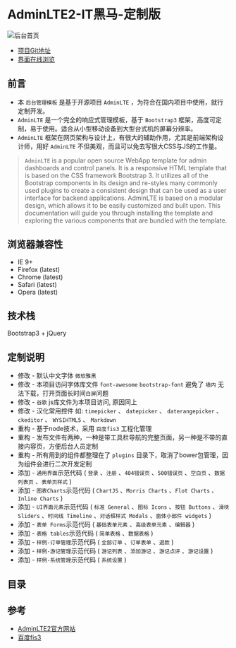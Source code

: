# AdminLTE2-IT黑马-定制版

![后台首页](https://itheima2017.gitbooks.io/adminlte2-itheima-doc/img/后台首页.png)

- [项目Git地址](http://git.oschina.net/docafe/adminlte2-itcast)
- [界面在线浏览](http://research.itcast.cn/adminlte2-itcast/release/dist/pages/all-admin-index.html)

## 前言

- 本 `后台管理模板` 是基于开源项目 `AdminLTE` ，为符合在国内项目中使用，就行定制开发。
- `AdminLTE` 是一个完全的响应式管理模板，基于 `Bootstrap3` 框架，高度可定制，易于使用。适合从小型移动设备到大型台式机的屏幕分辨率。
- `AdminLTE` 框架在网页架构与设计上，有很大的辅助作用，尤其是前端架构设计师，用好 `AdminLTE` 不但美观，而且可以免去写很大CSS与JS的工作量。

> `AdminLTE` is a popular open source WebApp template for admin dashboards and control panels. It is a responsive HTML template that is based on the CSS framework Bootstrap 3. It utilizes all of the Bootstrap components in its design and re-styles many commonly used plugins to create a consistent design that can be used as a user interface for backend applications. AdminLTE is based on a modular design, which allows it to be easily customized and built upon. This documentation will guide you through installing the template and exploring the various components that are bundled with the template.

## 浏览器兼容性

- IE 9+
- Firefox (latest)
- Chrome (latest)
- Safari (latest)
- Opera (latest)

## 技术栈

Bootstrap3 + jQuery


## 定制说明

- 修改 - 默认中文字体 `微软雅黑`
- 修改 - 本项目访问字体库文件 `font-awesome` `bootstrap-font` 避免了 `墙内` 无法下载，打开页面长时间`白屏`问题
- 修改 - `谷歌` js库文件为本项目访问, 原因同上
- 修改 - 汉化常用控件 如: `timepicker` 、 `datepicker` 、 `daterangepicker` 、 `ckeditor` 、  `WYSIHTML5` 、 `Markdown`
- 重构 - 基于node技术，采用 `百度fis3` 工程化管理
- 重构 - 发布文件有两种，一种是带工具栏导航的完整页面，另一种是不带的直接内容页，方便后台人员定制
- 重构 - 所有用到的组件都整理在了 `plugins` 目录下，取消了bower包管理，因为组件会进行二次开发定制
- 添加 - `通用界面`示范代码 ( `登录` 、`注册` 、`404错误页` 、`500错误页` 、`空白页` 、`数据列表页` 、`表单页样式` )
- 添加 - `图表Charts`示范代码 ( `ChartJS` 、`Morris Charts` 、`Flot Charts` 、`Inline Charts` )
- 添加 - `UI界面元素`示范代码 ( `标准 General` 、`图标 Icons` 、`按钮 Buttons` 、`滑块 Sliders` 、`时间线 Timeline` 、`对话框样式 Modals` 、`窗体小部件 widgets` )
- 添加 - `表单 Forms`示范代码 ( `基础表单元素` 、`高级表单元素` 、`编辑器` )
- 添加 - `表格 tables`示范代码 ( `简单表格` 、`数据表格` )
- 添加 - `样例-订单管理`示范代码 ( `全部订单` 、`订单表单` 、`退款` )
- 添加 - `样例-游记管理`示范代码 ( `游记列表` 、`添加游记` 、`游记点评` 、`游记设置` )
- 添加 - `样例-系统管理`示范代码 ( `系统设置` )

## 目录

## 参考

- [AdminLTE2官方网站](https://almsaeedstudio.com/)
- [百度fis3](http://fis.baidu.com/fis3/index.html)
